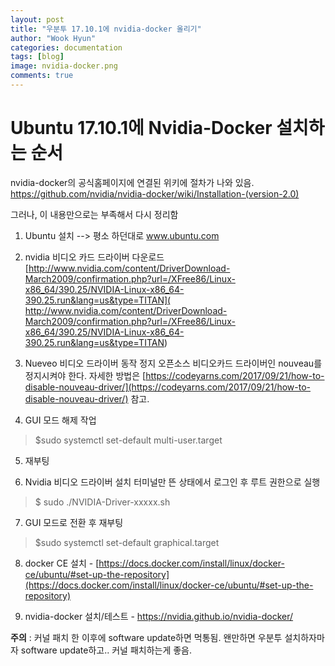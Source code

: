 ```yaml
---
layout: post
title: "우분투 17.10.1에 nvidia-docker 올리기"
author: "Wook Hyun"
categories: documentation
tags: [blog]
image: nvidia-docker.png
comments: true
---
```





# Ubuntu 17.10.1에 Nvidia-Docker 설치하는 순서

nvidia-docker의 공식홈페이지에 연결된 위키에 절차가 나와 있음. 
https://github.com/nvidia/nvidia-docker/wiki/Installation-(version-2.0)

그러나, 이 내용만으로는 부족해서 다시 정리함


1. Ubuntu 설치 --> 평소 하던대로
www.ubuntu.com

2. nvidia 비디오 카드 드라이버 다운로드
[http://www.nvidia.com/content/DriverDownload-March2009/confirmation.php?url=/XFree86/Linux-x86_64/390.25/NVIDIA-Linux-x86_64-390.25.run&lang=us&type=TITAN](
http://www.nvidia.com/content/DriverDownload-March2009/confirmation.php?url=/XFree86/Linux-x86_64/390.25/NVIDIA-Linux-x86_64-390.25.run&lang=us&type=TITAN)

3. Nueveo 비디오 드라이버 동작 정지
오픈소스 비디오카드 드라이버인 nouveau를 정지시켜야 한다. 자세한 방법은 [https://codeyarns.com/2017/09/21/how-to-disable-nouveau-driver/](https://codeyarns.com/2017/09/21/how-to-disable-nouveau-driver/) 참고.

4. GUI 모드 해제 작업
> $sudo systemctl set-default multi-user.target

5. 재부팅

6. Nvidia 비디오 드라이버 설치
터미널만 뜬 상태에서 로그인 후 루트 권한으로 실행
> $ sudo ./NVIDIA-Driver-xxxxx.sh 

7. GUI 모드로 전환 후 재부팅
> $sudo systemctl set-default graphical.target

8. docker CE 설치 - 
[https://docs.docker.com/install/linux/docker-ce/ubuntu/#set-up-the-repository](https://docs.docker.com/install/linux/docker-ce/ubuntu/#set-up-the-repository)

9. nvidia-docker 설치/테스트 -
https://nvidia.github.io/nvidia-docker/

**주의** : 커널 패치 한 이후에 software update하면 먹통됨. 왠만하면 우분투 설치하자마자 software update하고.. 커널 패치하는게 좋음.


